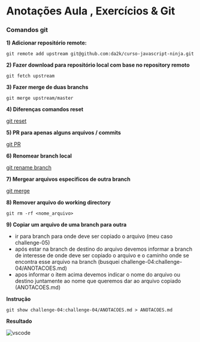 # Anotações Aula , Exercícios & Git

### Comandos git

**1) Adicionar repositório remote:**

```
git remote add upstream git@github.com:da2k/curso-javascript-ninja.git
```

**2) Fazer download para repositório local com base no repository remoto**

```
git fetch upstream
```

**3) Fazer merge de duas branchs**

```
git merge upstream/master
```

**4) Diferenças comandos reset**

[git reset](https://stackoverflow.com/questions/3528245/whats-the-difference-between-git-reset-mixed-soft-and-hard#:~:text=%2D%2Dsoft%20%3A%20Tells%20Git%20to,be%20altered%20in%20any%20way.&text=%2D%2Dhard%20%3A%20This%20resets%20everything,to%20match%20it%20as%20well.)

**5) PR para apenas alguns arquivos / commits**

[git PR](https://stackoverflow.com/questions/12660839/pull-request-for-only-certain-files-commits)

**6) Renomear branch local**

[git rename branch](https://linuxize.com/post/how-to-rename-local-and-remote-git-branch/)

**7) Mergear arquivos especificos de outra branch**

[git merge](https://jasonrudolph.com/blog/2009/02/25/git-tip-how-to-merge-specific-files-from-another-branch/)

**8) Remover arquivo do working directory**

```
git rm -rf <nome_arquivo>
```

**9) Copiar um arquivo de uma branch para outra**

- ir para branch para onde deve ser copiado o arquivo (meu caso challenge-05)
- após estar na branch de destino do arquivo devemos informar a branch de interesse de onde deve ser copiado o arquivo e o caminho onde se encontra esse arquivo na branch (busquei challenge-04:challenge-04/ANOTACOES.md)
- apos informar o item acima devemos indicar o nome do arquivo ou destino juntamente ao nome que queremos dar ao arquivo copiado (ANOTACOES.md)

**Instrução**

```
git show challenge-04:challenge-04/ANOTACOES.md > ANOTACOES.md
```

**Resultado**

![vscode](https://user-images.githubusercontent.com/9969265/114279025-f40f6e80-9a08-11eb-9db2-8efd89d41807.png)
